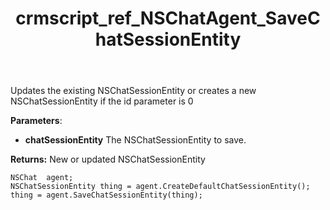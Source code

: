 ﻿---
title: crmscript_ref_NSChatAgent_SaveChatSessionEntity
description: NSChatSessionEntity SaveChatSessionEntity(NSChatSessionEntity chatSessionEntity);
intellisense: NSChatAgent.SaveChatSessionEntity
keywords: NSChatAgent,SaveChatSessionEntity
so.topic: reference
---
	  
Updates the existing NSChatSessionEntity or creates a new NSChatSessionEntity if the id parameter is 0
	  
**Parameters**:
 - **chatSessionEntity** The NSChatSessionEntity to save.

**Returns:** New or updated NSChatSessionEntity

```crmscript
NSChat  agent;
NSChatSessionEntity thing = agent.CreateDefaultChatSessionEntity();
thing = agent.SaveChatSessionEntity(thing);
```

